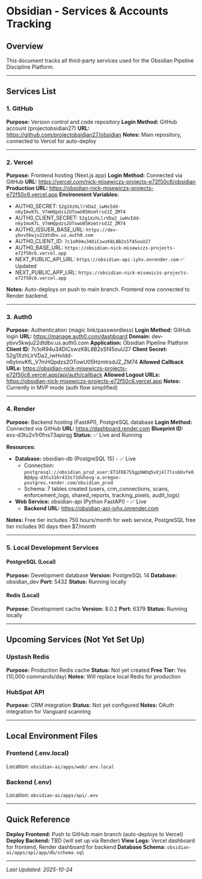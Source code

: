 # Obsidian - Services & Accounts Tracking

## Overview
This document tracks all third-party services used for the Obsidian Pipeline Discipline Platform.

---

## Services List

### 1. GitHub
**Purpose:** Version control and code repository
**Login Method:** GitHub account (projectobsidian27)
**URL:** https://github.com/projectobsidian27/obsidian
**Notes:** Main repository, connected to Vercel for auto-deploy

---

### 2. Vercel
**Purpose:** Frontend hosting (Next.js app)
**Login Method:** Connected via GitHub
**URL:** https://vercel.com/nick-misewiczs-projects-e72f50c6/obsidian
**Production URL:** https://obsidian-nick-misewiczs-projects-e72f50c6.vercel.app
**Environment Variables:**
- AUTH0_SECRET: `52g1XzhLlrVDa2_iwHvIdd-n6yImvKfL_V7mHQpdzs2OTowU05HzmtrsdJZ_ZM74`
- AUTH0_CLIENT_SECRET: `52g1XzhLlrVDa2_iwHvIdd-n6yImvKfL_V7mHQpdzs2OTowU05HzmtrsdJZ_ZM74`
- AUTH0_ISSUER_BASE_URL: `https://dev-ybvv5kwju22dtdbv.us.auth0.com`
- AUTH0_CLIENT_ID: `7c1oR94u34DiCswzK8L8B2sSf45ouU27`
- AUTH0_BASE_URL: `https://obsidian-nick-misewiczs-projects-e72f50c6.vercel.app`
- NEXT_PUBLIC_API_URL: `https://obsidian-api-iyhx.onrender.com` ✅ Updated
- NEXT_PUBLIC_APP_URL: `https://obsidian-nick-misewiczs-projects-e72f50c6.vercel.app`

**Notes:** Auto-deploys on push to main branch. Frontend now connected to Render backend.

---

### 3. Auth0
**Purpose:** Authentication (magic link/passwordless)
**Login Method:** GitHub login
**URL:** https://manage.auth0.com/dashboard
**Domain:** dev-ybvv5kwju22dtdbv.us.auth0.com
**Application:** Obsidian Pipeline Platform
**Client ID:** 7c1oR94u34DiCswzK8L8B2sSf45ouU27
**Client Secret:** 52g1XzhLlrVDa2_iwHvIdd-n6yImvKfL_V7mHQpdzs2OTowU05HzmtrsdJZ_ZM74
**Allowed Callback URLs:** https://obsidian-nick-misewiczs-projects-e72f50c6.vercel.app/api/auth/callback
**Allowed Logout URLs:** https://obsidian-nick-misewiczs-projects-e72f50c6.vercel.app
**Notes:** Currently in MVP mode (auth flow simplified)

---

### 4. Render
**Purpose:** Backend hosting (FastAPI), PostgreSQL database
**Login Method:** Connected via GitHub
**URL:** https://dashboard.render.com
**Blueprint ID:** exs-d3tu2v1r0fns73apirqg
**Status:** ✅ Live and Running

**Resources:**
- **Database:** obsidian-db (PostgreSQL 15) - ✅ Live
  - Connection: `postgresql://obsidian_prod_user:ET1FDE7S5gpbWOq5vXjkl7lssbOvfe0B@dpg-d3tu316r433s73dvhovg-a.oregon-postgres.render.com/obsidian_prod`
  - Schema: 7 tables created (users, crm_connections, scans, enforcement_logs, shared_reports, tracking_pixels, audit_logs)
- **Web Service:** obsidian-api (Python FastAPI) - ✅ Live
  - **Backend URL:** https://obsidian-api-iyhx.onrender.com

**Notes:** Free tier includes 750 hours/month for web service, PostgreSQL free tier includes 90 days then $7/month

---

### 5. Local Development Services

#### PostgreSQL (Local)
**Purpose:** Development database
**Version:** PostgreSQL 14
**Database:** obsidian_dev
**Port:** 5432
**Status:** Running locally

#### Redis (Local)
**Purpose:** Development cache
**Version:** 8.0.2
**Port:** 6379
**Status:** Running locally

---

## Upcoming Services (Not Yet Set Up)

### Upstash Redis
**Purpose:** Production Redis cache
**Status:** Not yet created
**Free Tier:** Yes (10,000 commands/day)
**Notes:** Will replace local Redis for production

### HubSpot API
**Purpose:** CRM integration
**Status:** Not yet configured
**Notes:** OAuth integration for Vanguard scanning

---

## Local Environment Files

### Frontend (.env.local)
Location: `obsidian-ai/apps/web/.env.local`

### Backend (.env)
Location: `obsidian-ai/apps/api/.env`

---

## Quick Reference

**Deploy Frontend:** Push to GitHub main branch (auto-deploys to Vercel)
**Deploy Backend:** TBD (will set up via Render)
**View Logs:** Vercel dashboard for frontend, Render dashboard for backend
**Database Schema:** `obsidian-ai/apps/api/app/db/schema.sql`

---

*Last Updated: 2025-10-24*
